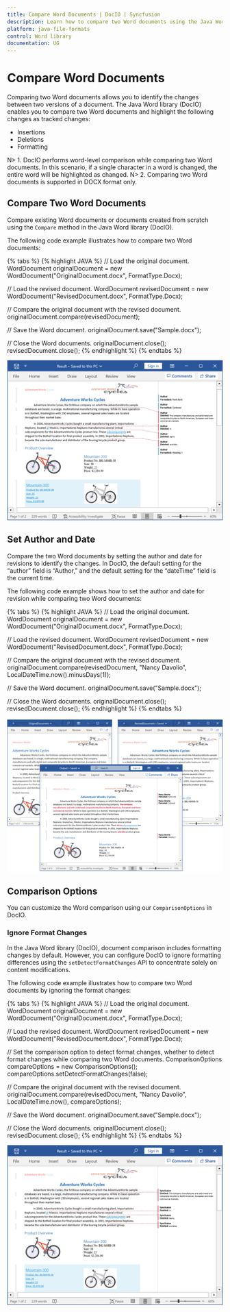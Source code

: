 ```yaml
---
title: Compare Word Documents | DocIO | Syncfusion
description: Learn how to compare two Word documents using the Java Word (DocIO) library without Microsoft Word or interop dependencies.
platform: java-file-formats
control: Word library
documentation: UG
---
```

# Compare Word Documents

Comparing two Word documents allows you to identify the changes between two versions of a document. The Java Word library (DocIO) enables you to compare two Word documents and highlight the following changes as tracked changes:

* Insertions
* Deletions
* Formatting

N> 1. DocIO performs word-level comparison while comparing two Word documents. In this scenario, if a single character in a word is changed, the entire word will be highlighted as changed.
N> 2. Comparing two Word documents is supported in DOCX format only.

## Compare Two Word Documents

Compare existing Word documents or documents created from scratch using the `Compare` method in the Java Word library (DocIO).

The following code example illustrates how to compare two Word documents:

{% tabs %}
{% highlight JAVA %}
// Load the original document.
WordDocument originalDocument = new WordDocument("OriginalDocument.docx", FormatType.Docx);

// Load the revised document.
WordDocument revisedDocument = new WordDocument("RevisedDocument.docx", FormatType.Docx);

// Compare the original document with the revised document.
originalDocument.compare(revisedDocument);

// Save the Word document.
originalDocument.save("Sample.docx");

// Close the Word documents.
originalDocument.close();
revisedDocument.close();
{% endhighlight %}
{% endtabs %}

![Compare Word documents in Java](../WorkingwithWordDocument_images/Compare-Word-documents-without-author.png)

## Set Author and Date

Compare the two Word documents by setting the author and date for revisions to identify the changes. In DocIO, the default setting for the “author” field is “Author,” and the default setting for the “dateTime” field is the current time.

The following code example shows how to set the author and date for revision while comparing two Word documents:

{% tabs %}
{% highlight JAVA %}
// Load the original document.
WordDocument originalDocument = new WordDocument("OriginalDocument.docx", FormatType.Docx);

// Load the revised document.
WordDocument revisedDocument = new WordDocument("RevisedDocument.docx", FormatType.Docx);

// Compare the original document with the revised document.
originalDocument.compare(revisedDocument, "Nancy Davolio", LocalDateTime.now().minusDays(1));

// Save the Word document.
originalDocument.save("Sample.docx");

// Close the Word documents.
originalDocument.close();
revisedDocument.close();
{% endhighlight %}
{% endtabs %}

![Compare Word documents in Java](../WorkingwithWordDocument_images/Compare-Word-documents.png)

## Comparison Options

You can customize the Word comparison using our `ComparisonOptions` in DocIO.

### Ignore Format Changes

In the Java Word library (DocIO), document comparison includes formatting changes by default. However, you can configure DocIO to ignore formatting differences using the `setDetectFormatChanges` API to concentrate solely on content modifications.

The following code example illustrates how to compare two Word documents by ignoring the format changes:

{% tabs %}
{% highlight JAVA %}
// Load the original document.
WordDocument originalDocument = new WordDocument("OriginalDocument.docx", FormatType.Docx);

// Load the revised document.
WordDocument revisedDocument = new WordDocument("RevisedDocument.docx", FormatType.Docx);

// Set the comparison option to detect format changes, whether to detect format changes while comparing two Word documents.
ComparisonOptions compareOptions = new ComparisonOptions();
compareOptions.setDetectFormatChanges(false);

// Compare the original document with the revised document.
originalDocument.compare(revisedDocument, "Nancy Davolio", LocalDateTime.now(), compareOptions);

// Save the Word document.
originalDocument.save("Sample.docx");

// Close the Word documents.
originalDocument.close();
revisedDocument.close();
{% endhighlight %}
{% endtabs %}

![Compare Word documents by ignoring format changes](../WorkingwithWordDocument_images/Ignore-format-changes.png)